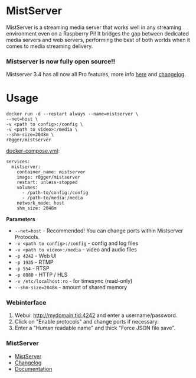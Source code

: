 # MistServer

MistServer is a streaming media server that works well in any streaming environment even on a Raspberry Pi! It bridges the gap between dedicated media servers and web servers, performing the best of both worlds when it comes to media streaming delivery.

### Mistserver is now fully open source!! 
Mistserver 3.4 has all now all Pro features, more info [here](https://www.reddit.com/r/selfhosted/comments/1f9m9zl/mistserver_media_streaming_now_public_domain/) and [changelog](https://releases.mistserver.org/changelog).

# Usage 
```
docker run -d --restart always --name=mistserver \   
--net=host \    
-v <path to config>:/config \   
-v <path to video>:/media \
--shm-size=2048m \    
r0gger/mistserver   
```    
[docker-compose.yml](https://github.com/R0GGER/mistserver/blob/master/docker-compose.yml):   
```
services:
  mistserver:
    container_name: mistserver
    image: r0gger/mistserver
    restart: unless-stopped
    volumes:
      - /path-to/config:/config
      - /path-to/media:/media
    network_mode: host
    shm_size: 2048m 
```  
**Parameters**    
* `--net=host` - Recommended! You can change ports within Mistserver Protocols.
* `-v <path to config>:/config` - config and log files  
* `-v <path to video>:/media` - video and audio files  
* `-p 4242` - Web UI  
* `-p 1935` - RTMP  
* `-p 554` - RTSP   
* `-p 8080` - HTTP / HLS 
* `-v /etc/localhost:ro` - for timesync (read-only)
* `--shm-size=2048m` - amount of shared memory 

### Webinterface
1. Webui: http://mydomain.tld:4242 and enter a username/password.   
2. Click on "Enable protocols" and change ports if necessary.
3. Enter a "Human readable name" and thick "Force JSON file save". 

### MistServer
- [MistServer](https://mistserver.org)
- [Changelog](https://releases.mistserver.org/changelog)
- [Documentation](https://docs.mistserver.org/)


